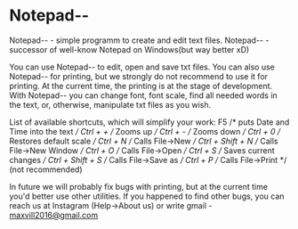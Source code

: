 # Notepad--
Notepad-- - simple programm to create and edit text files.
Notepad-- - successor of well-know Notepad on Windows(but way better xD)

You can use Notepad-- to edit, open and save txt files. 
You can also use Notepad-- for printing, but we strongly do not recommend to use it for printing. At the current time, the printing is at the stage of development.
With Notepad-- you can change font, font scale, find all needed words in the text, or, otherwise, manipulate txt files as you wish.

List of available shortcuts, which will simplify your work:
      F5 /* puts Date and Time into the text */
      Ctrl + + /* Zooms up */
      Ctrl + - /* Zooms down */
      Ctrl + 0 /* Restores default scale */
      Ctrl + N /* Calls File->New */
      Ctrl + Shift + N /* Calls File->New Window */
      Ctrl + O /* Calls File->Open */
      Ctrl + S /* Saves current changes */
      Ctrl + Shift + S /* Calls File->Save as */
      Ctrl + P /* Calls File->Print */ (not recommended)
      
In future we will probably fix bugs with printing, but at the current time you'd better use other utilities.
If you happened to find other bugs, you can reach us at Instagram (Help->About us) or write gmail - maxvill2016@gmail.com
